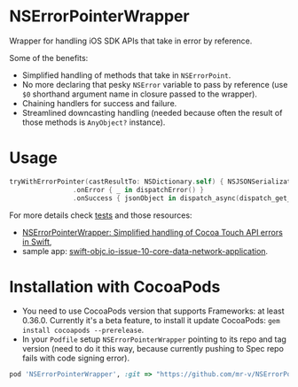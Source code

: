# NSErrorPointerWrapper
Wrapper for handling iOS SDK APIs that take in error by reference.

Some of the benefits:

- Simplified handling of methods that take in `NSErrorPoint`.
- No more declaring that pesky `NSError` variable to pass by reference (use `$0` shorthand argument name in closure passed to the wrapper).
- Chaining handlers for success and failure.
- Streamlined downcasting handling (needed because often the result of those methods is `AnyObject?` instance).

# Usage
```swift
tryWithErrorPointer(castResultTo: NSDictionary.self) { NSJSONSerialization.JSONObjectWithData(data, options: nil, error: $0) }
                .onError { _ in dispatchError() }
                .onSuccess { jsonObject in dispatch_async(dispatch_get_main_queue()) { completionHandler(.OK(jsonObject)) } }
```

For more details check [tests](https://github.com/mr-v/NSErrorPointerWrapper/blob/master/NSErrorPointerWrapperTests/NSErrorPointerWrapperTests.swift) and those resources:

- [NSErrorPointerWrapper: Simplified handling of Cocoa Touch API errors in Swift](http://mr-v.github.io/nserrorpointerwrapper-simplified-handling-of-cocoa-touch-api-errors-in-swift/),
- sample app: [swift-objc.io-issue-10-core-data-network-application](https://github.com/mr-v/swift-objc.io-issue-10-core-data-network-application).

# Installation with CocoaPods

- You need to use CocoaPods version that supports Frameworks: at least 0.36.0. Currently it's a beta feature, to install it update CocoaPods: `gem install cocoapods --prerelease`.
- In your `Podfile` setup `NSErrorPointerWrapper` pointing to its repo and tag version (need to do it this way, because currently pushing to Spec repo fails with code signing error).
```ruby
pod 'NSErrorPointerWrapper', :git => "https://github.com/mr-v/NSErrorPointerWrapper.git", :tag => "0.1.0"
```
